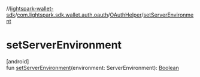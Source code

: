 //[lightspark-wallet-sdk](../../../index.md)/[com.lightspark.sdk.wallet.auth.oauth](../index.md)/[OAuthHelper](index.md)/[setServerEnvironment](set-server-environment.md)

# setServerEnvironment

[android]\
fun [setServerEnvironment](set-server-environment.md)(environment: ServerEnvironment): [Boolean](https://kotlinlang.org/api/latest/jvm/stdlib/kotlin/-boolean/index.html)
